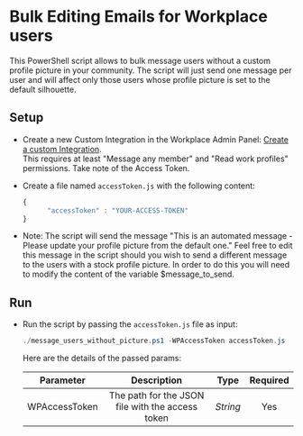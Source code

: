 # Bulk Editing Emails for Workplace users

This PowerShell script allows to bulk message users without a custom profile picture in your community.
The script will just send one message per user and will affect only those users whose profile picture is set to the default silhouette.

## Setup

* Create a new Custom Integration in the Workplace Admin Panel: [Create a custom Integration](https://developers.facebook.com/docs/workplace/custom-integrations-new/#creating).<br/>This requires at least "Message any member" and "Read work profiles" permissions. Take note of the Access Token.

* Create a file named `accessToken.js` with the following content:

   ```javascript
   {
         "accessToken" : "YOUR-ACCESS-TOKEN"
   }
   ``` 
 
 * Note: The script will send the message "This is an automated message - Please update your profile picture from the default one."
 Feel free to edit this message in the script should you wish to send a different message to the users with a stock profile picture. In order to do this you will need to modify the content of the variable $message_to_send.
 

## Run

* Run the script by passing the `accessToken.js` file as input:

   ```powershell
   ./message_users_without_picture.ps1 -WPAccessToken accessToken.js
   ```

   Here are the details of the passed params:

   | Parameter         | Description                                                |  Type    |  Required    | 
   |:-----------------:|:----------------------------------------------------------:|:--------:|:------------:|
   | WPAccessToken     |  The path for the JSON file with the access token          | _String_ | Yes          |